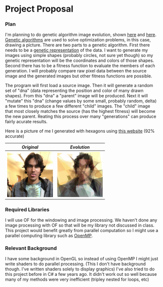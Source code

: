 # Project Proposal

### Plan
I'm planning to do genetic algorithm image evolution, shown [here](https://rogerjohansson.blog/2008/12/07/genetic-programming-evolution-of-mona-lisa/) and [here](http://alteredqualia.com/visualization/evolve/).
[Genetic algorithms](https://en.wikipedia.org/wiki/Genetic_algorithm) are used to solve optimization problems, in this case, drawing a picture. There are two parts to a genetic algorithm. First there needs to be a [genetic representation](https://en.wikipedia.org/wiki/Genetic_representation) of the data. I want to generate my images using simple shapes (probably circles, not sure yet though) so my genetic representation will be the coordinates and colors of those shapes. Second there has to be a fitness function to evaluate the members of each generation. I will probably compare raw pixel data between the source image and the generated images but other fitness functions are possible.

The program will first load a source image. Then it will generate a random set of "dna" (data representing the position and color of many drawn shapes). From this "dna" a "parent" image will be produced. Next it will "mutate" this "dna" (change values by some small, probably random, delta) a few times to produce a few different "child" images. The "child" image that most closely matches the source (has the highest fitness) will become the new parent. Reating this process over many "generations" can produce fairly acurate results.


Here is a picture of me I generated with hexagons using [this website](http://alteredqualia.com/visualization/evolve/) (92% accurate)

| ***Original***   | ***Evolution***  |
| -------------    | ------------- |
| <img src="/proposal/source.png" alt="source" width="150" height="150"/>     | <img src="/proposal/evolution.png" alt="evolution" width="150" height="150"/>  |



### Required Libraries
I will use OF for the windowing and image processing. We haven't done any image processing with OF so that will be my library not discussed in class. This project would benefit greatly from parallel computation so I might use a parallel computing library such as [OpenMP](http://www.openmp.org/).

### Relevant Background
I have some background in OpenGL so instead of using OpenMP I might just write shaders to do parallel processing. (This I don't have background though. I've written shaders solely to display graphics) I've also tried to do this project before in C# a few years ago. It didn't work out so well because many of my methods were very inefficient (tripley nested for loops, etc)
